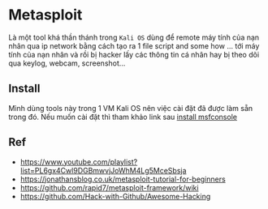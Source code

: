# Metasploit

Là một tool khá thần thánh trong `Kali OS` dùng để remote máy tính của nạn nhân qua ip network bằng cách tạo ra 1 file script and some how ... tới máy tính của nạn nhân và rồi bị hacker lấy các thông tin cá nhân hay bị theo dõi qua keylog, webcam, screenshot...

## Install

Mình dùng tools này trong 1 VM Kali OS nên việc cài đặt đã được làm sẵn trong đó. Nếu muốn cài đặt thì tham khảo link sau [install msfconsole](https://www.darkoperator.com/installing-metasploit-in-ubunt/)

## Ref

* https://www.youtube.com/playlist?list=PL6gx4Cwl9DGBmwvjJoWhM4Lg5MceSbsja
* https://jonathansblog.co.uk/metasploit-tutorial-for-beginners
* https://github.com/rapid7/metasploit-framework/wiki
* https://github.com/Hack-with-Github/Awesome-Hacking
